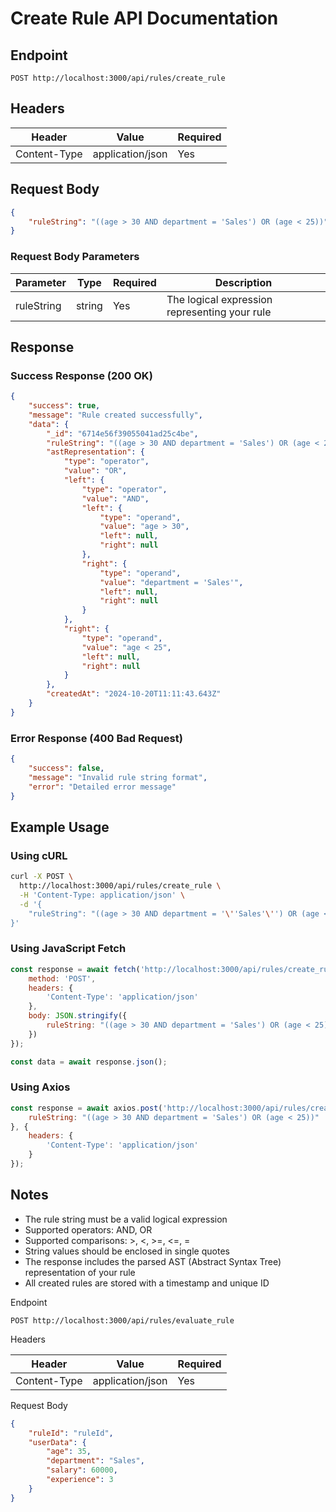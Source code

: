 # Create Rule API Documentation

## Endpoint
```
POST http://localhost:3000/api/rules/create_rule
```

## Headers
| Header          | Value            | Required |
|-----------------|------------------|----------|
| Content-Type    | application/json | Yes      |

## Request Body
```json
{
    "ruleString": "((age > 30 AND department = 'Sales') OR (age < 25))"
}
```

### Request Body Parameters
| Parameter   | Type   | Required | Description                                     |
|------------|--------|----------|-------------------------------------------------|
| ruleString | string | Yes      | The logical expression representing your rule   |

## Response
### Success Response (200 OK)
```json
{
    "success": true,
    "message": "Rule created successfully",
    "data": {
        "_id": "6714e56f39055041ad25c4be",
        "ruleString": "((age > 30 AND department = 'Sales') OR (age < 25))",
        "astRepresentation": {
            "type": "operator",
            "value": "OR",
            "left": {
                "type": "operator",
                "value": "AND",
                "left": {
                    "type": "operand",
                    "value": "age > 30",
                    "left": null,
                    "right": null
                },
                "right": {
                    "type": "operand",
                    "value": "department = 'Sales'",
                    "left": null,
                    "right": null
                }
            },
            "right": {
                "type": "operand",
                "value": "age < 25",
                "left": null,
                "right": null
            }
        },
        "createdAt": "2024-10-20T11:11:43.643Z"
    }
}
```

### Error Response (400 Bad Request)
```json
{
    "success": false,
    "message": "Invalid rule string format",
    "error": "Detailed error message"
}
```

## Example Usage

### Using cURL
```bash
curl -X POST \
  http://localhost:3000/api/rules/create_rule \
  -H 'Content-Type: application/json' \
  -d '{
    "ruleString": "((age > 30 AND department = '\''Sales'\'') OR (age < 25))"
}'
```

### Using JavaScript Fetch
```javascript
const response = await fetch('http://localhost:3000/api/rules/create_rule', {
    method: 'POST',
    headers: {
        'Content-Type': 'application/json'
    },
    body: JSON.stringify({
        ruleString: "((age > 30 AND department = 'Sales') OR (age < 25))"
    })
});

const data = await response.json();
```

### Using Axios
```javascript
const response = await axios.post('http://localhost:3000/api/rules/create_rule', {
    ruleString: "((age > 30 AND department = 'Sales') OR (age < 25))"
}, {
    headers: {
        'Content-Type': 'application/json'
    }
});
```

## Notes
- The rule string must be a valid logical expression
- Supported operators: AND, OR
- Supported comparisons: >, <, >=, <=, =
- String values should be enclosed in single quotes
- The response includes the parsed AST (Abstract Syntax Tree) representation of your rule
- All created rules are stored with a timestamp and unique ID

Endpoint

```
POST http://localhost:3000/api/rules/evaluate_rule
```

Headers

| Header       | Value            | Required |
| ------------ | ---------------- | -------- |
| Content-Type | application/json | Yes      |

Request Body

```json
{
    "ruleId": "ruleId",
    "userData": {
        "age": 35,
        "department": "Sales",
        "salary": 60000,
        "experience": 3
    }
}
```